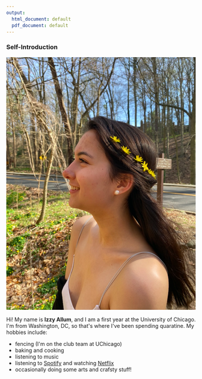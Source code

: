 ```yaml
---
output:
  html_document: default
  pdf_document: default
---
```


### Self-Introduction  

![](images/profile_pic.png)  

Hi! My name is **Izzy Allum**, and I am a first year at the University of Chicago. I'm from Washington, DC, so that's where I've been spending quaratine. My hobbies include:  

* fencing (I'm on the club team at UChicago)
* baking and cooking
* listening to music
* listening to [Spotify](https://open.spotify.com/) and watching [Netflix](https://www.netflix.com/browse)
* occasionally doing some arts and crafsty stuff!